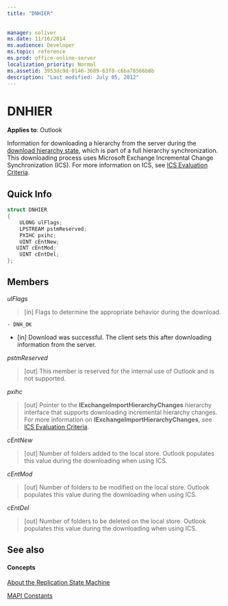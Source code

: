 ```yaml
---
title: "DNHIER"
 
 
manager: soliver
ms.date: 11/16/2014
ms.audience: Developer
ms.topic: reference
ms.prod: office-online-server
localization_priority: Normal
ms.assetid: 3953dc9d-0146-3689-63f0-c6ba78566b8b
description: "Last modified: July 05, 2012"
---
```


# DNHIER

  
  
**Applies to**: Outlook 
  
Information for downloading a hierarchy from the server during the [download hierarchy state](download-hierarchy-state.md), which is part of a full hierarchy synchronization. This downloading process uses Microsoft Exchange Incremental Change Synchronization (ICS). For more information on ICS, see [ICS Evaluation Criteria](http://msdn.microsoft.com/en-us/library/aa579252%28EXCHG.80%29.aspx).
  
## Quick Info

```cpp
struct DNHIER 
{ 
    ULONG ulFlags; 
    LPSTREAM pstmReserved; 
    PXIHC pxihc; 
    UINT cEntNew; 
   UINT cEntMod; 
    UINT cEntDel; 
};
```

## Members

 _ulFlags_
  
>  [in] Flags to determine the appropriate behavior during the download. 
    
    - DNH_OK
    
  - [in] Download was successful. The client sets this after downloading information from the server.
    
 _pstmReserved_
  
> [out] This member is reserved for the internal use of Outlook and is not supported. 
    
 _pxihc_
  
>  [out] Pointer to the **IExchangeImportHierarchyChanges** hierarchy interface that supports downloading incremental hierarchy changes. For more information on **IExchangeImportHierarchyChanges**, see [ICS Evaluation Criteria](http://msdn.microsoft.com/en-us/library/aa579252%28EXCHG.80%29.aspx).
    
 _cEntNew_
  
> [out] Number of folders added to the local store. Outlook populates this value during the downloading when using ICS.
    
 _cEntMod_
  
> [out] Number of folders to be modified on the local store. Outlook populates this value during the downloading when using ICS.
    
 _cEntDel_
  
> [out] Number of folders to be deleted on the local store. Outlook populates this value during the downloading when using ICS.
    
## See also

#### Concepts

[About the Replication State Machine](about-the-replication-state-machine.md)
  
[MAPI Constants](mapi-constants.md)

